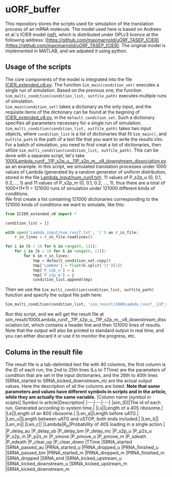 # uORF_buffer

This repository stores the scripts used for simulation of the translation process of an mRNA molecule. The model used here is based on Andreev et al.'s ICIER model [(ref)](https://elifesciences.org/articles/32563), which is distributed under GPLv3 licence at the following address: [https://github.com/maximarnold/uORF_TASEP_ICIER](https://github.com/maximarnold/uORF_TASEP_ICIER). The original model is implemented in MATLAB, and we adpated it using python.


## Usage of the scripts
The core components of the model is integrated into the file [ICIER_extended_v8.py](https://github.com/lujlab/uORF_buffer/blob/main/ICIER_extended_v8.py). The function `Sim_main(condition_set)` executes a single run of simulation. Based on the previous one, the function `Sim_multi_condition(condition_list, outfile_path)` executes multiple runs of simulation.<br/>
`Sim_main(condition_set)` takes a dictionary as the only input, and the requisite items of the dictionary can be found at the begining of [ICIER_extended_v8.py](https://github.com/lujlab/uORF_buffer/blob/main/ICIER_extended_v8.py), in the `default_condition_set`. Such a dictionary specifies all parameters necessary for a single run of simulation.<br/>
`Sim_multi_condition(condition_list, outfile_path)` takes two input objects, where `condition_list` is a list of dictionaries that fit `Sim_main()`, and `outfile_path` is the path of a text file that you want to write the results into.<br/>
For a batch of simulation, you need to first creat a list of dictionaries, then utilize `Sim_multi_condition(condition_list, outfile_path)`. This can be done with a separate script, let's take [1000Lambda_runif__11P_s2p_u__11P_s2p_m__v8_downstream_dissociation.py](https://github.com/lujlab/uORF_buffer/blob/main/1000Lambda_runif__11P_s2p_u__11P_s2p_m__v8_downstream_dissociation.py) as an example. In this script, we simulated translation processes under 1000 values of Lambda (generated by a random generator of uniform distribution, stored in the file [Lambda_input/num_runif.txt](https://github.com/lujlab/uORF_buffer/blob/main/Lambda_input/num_runif.txt)), 11 values of P_s2p_u (0, 0.1, 0.2,..., 1) and 11 values of P_s2p_m (0, 0.1, 0.2, ..., 1), thus there are a total of 1000\*11\*11 = 121000 runs of simulation under 121000 different kinds of conditions.<br/>
We first create a list containing 121000 dictionaries corresponding to the 121000 kinds of conditions we want to simulate, like this:
```python
from ICIER_extended_v8 import *

condition_list = []

with open('Lambda_input/num_runif.txt', 'r') as r_in_file:
    r_in_lines = r_in_file.readlines()

for i in [k / 10 for k in range(0, 11)]:
    for j in [k / 10 for k in range(0, 11)]:
        for k in r_in_lines:
            tmp = default_condition_set.copy()
            tmp['Lambda'] = float(k.split('\t')[1])
            tmp['P_s2p_u'] = i
            tmp['P_s2p_m'] = j
            condition_list.append(tmp)
```
Then we use the `Sim_multi_condition(condition_list, outfile_path)` function and specify the output file path here:
```python
Sim_multi_condition(condition_list, 'sim_result/1000Lambda_runif__11P_s2p_u__11P_s2p_m__v8_downstream_dissociation.txt')
```
Run this script, and we will get the result file at sim_result/1000Lambda_runif__11P_s2p_u__11P_s2p_m__v8_downstream_dissociation.txt, which contains a header line and then 121000 lines of results. Note that the output will also be printed to standard output in real time, and you can either discard it or use it to monitor the progress, etc.

## Colums in the result file
The result file is a tab-delimited text file with 40 columns, the first column is the ID of each run, the 2nd to 25th lines (Ls to TTIme) are the parameters of condition that are set in the input dictionaries, and the 26th to 40th lines (SRNA_started to SRNA_kicked_downstream_m) are the actual output values. Here the description of all the columns are listed. **Note that some parameters and values have different symbols in scripts and in the article, while they are actually the same variable.**
|Column name (symbol in scipts)| Symbol in article|Description|
|---|---|---|
|sim_ID||The id of each run. Generated according to system time.|
|Ls||Length of a 40S ribosome.|
|Le||Length of an 80S ribosome.|
|Len_a||Length before uATG.|
|Len_u||Length between uATG and uSTOP, both ends included.|
|Len_b||
|Len_m||
|Len_c||
|Lambda|*R<sub>in</sub>*|Probability of 40S loading in a single action.|
|P_delay_au
|P_delay_ub
|P_delay_bm
|P_delay_mc
|P_s2p_u
|P_p2s_u
|P_s2p_m
|P_p2s_m
|P_smove
|P_pmove_u
|P_pmove_m
|P_sdeath
|P_edeath
|P_clear_up
|P_clear_down
|TTime
|SRNA_started
|SRNA_passed_au
|PRNA_started_u
|PRNA_dropped_u
|PRNA_finished_u
|SRNA_passed_bm
|PRNA_started_m
|PRNA_dropped_m
|PRNA_finished_m
|SRNA_dropped
|SRNA_end
|SRNA_kicked_upstream_u
|SRNA_kicked_downstream_u
|SRNA_kicked_upstream_m
|SRNA_kicked_downstream_m
